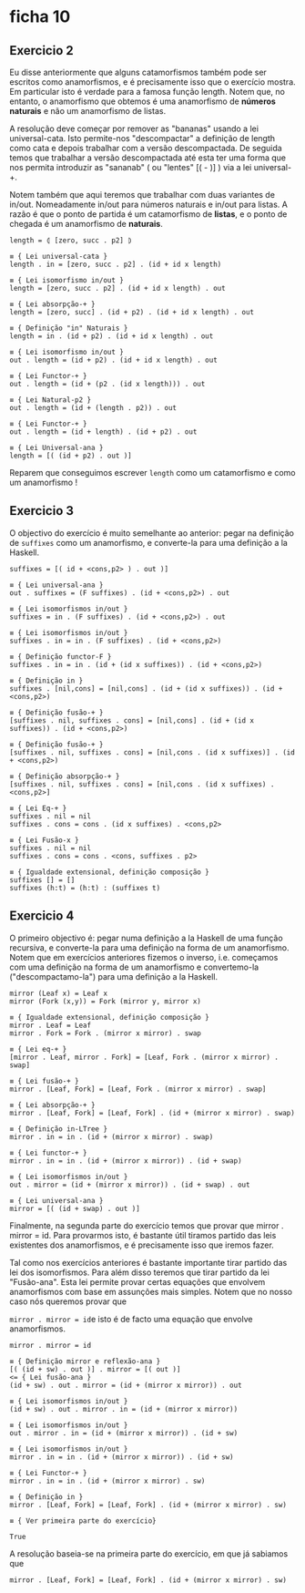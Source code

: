 # ficha 10

## Exercicio 2

Eu disse anteriormente que alguns catamorfismos também pode ser escritos como anamorfismos, e é precisamente isso que o exercício mostra. Em particular isto é verdade para a famosa função length. Notem que, no entanto, o anamorfismo que obtemos é uma anamorfismo de **números naturais** e não um anamorfismo de listas.

A resolução deve começar por remover as "bananas" usando a lei universal-cata. Isto permite-nos "descompactar" a definição de length como cata e depois trabalhar com a versão descompactada. De seguida  temos que trabalhar a versão descompactada até esta ter uma forma que nos permita introduzir as "sananab" ( ou "lentes" [( - )] ) via a lei universal-+. 

Notem também que aqui teremos que trabalhar com duas variantes de in/out. Nomeadamente in/out para números naturais e in/out para listas. A razão é que o ponto de partida é um catamorfismo de **listas**, e o ponto de chegada é um anamorfismo de **naturais**.

`length = ⦇ [zero, succ . p2] ⦈`  

`≡ { Lei universal-cata }`  
`length . in = [zero, succ . p2] . (id + id x length)`  

`≡ { Lei isomorfismo in/out }`  
`length = [zero, succ . p2] . (id + id x length) . out`  

`≡ { Lei absorpção-+ }`  
`length = [zero, succ] . (id + p2) . (id + id x length) . out`  

`≡ { Definição "in" Naturais }`  
`length = in . (id + p2) . (id + id x length) . out`  

`≡ { Lei isomorfismo in/out }`  
`out . length = (id + p2) . (id + id x length) . out`  

`≡ { Lei Functor-+ }`  
`out . length = (id + (p2 . (id x length))) . out`  

`≡ { Lei Natural-p2 }`  
`out . length = (id + (length . p2)) . out`  

`≡ { Lei Functor-+ }`  
`out . length = (id + length) . (id + p2) . out`  

`≡ { Lei Universal-ana }`  
`length = [( (id + p2) . out )]`

Reparem que conseguimos escrever `length` como um catamorfismo e como um anamorfismo !
  
  
  
## Exercicio 3

O objectivo do exercício é muito semelhante ao anterior: pegar na definição de `suffixes` como um anamorfismo, e converte-la para uma definição a la Haskell. 

`suffixes = [( id + <cons,p2> ) . out )]`  

`≡ { Lei universal-ana }`  
`out . suffixes = (F suffixes) . (id + <cons,p2>) . out`  

`≡ { Lei isomorfismos in/out }`  
`suffixes = in . (F suffixes) . (id + <cons,p2>) . out`  

`≡ { Lei isomorfismos in/out }`  
`suffixes . in = in . (F suffixes) . (id + <cons,p2>)`  

`≡ { Definição functor-F }`  
`suffixes . in = in . (id + (id x suffixes)) . (id + <cons,p2>)`  

`≡ { Definição in }`  
`suffixes . [nil,cons] = [nil,cons] . (id + (id x suffixes)) . (id + <cons,p2>)`  

`≡ { Definição fusão-+ }`  
`[suffixes . nil, suffixes . cons] = [nil,cons] . (id + (id x suffixes)) . (id + <cons,p2>)`  

`≡ { Definição fusão-+ }`  
`[suffixes . nil, suffixes . cons] = [nil,cons . (id x suffixes)] . (id + <cons,p2>)`  

`≡ { Definição absorpção-+ }`  
`[suffixes . nil, suffixes . cons] = [nil,cons . (id x suffixes) . <cons,p2>]`  

`≡ { Lei Eq-+ }`  
`suffixes . nil = nil`  
`suffixes . cons = cons . (id x suffixes) . <cons,p2>`  

`≡ { Lei Fusão-x }`  
`suffixes . nil = nil`  
`suffixes . cons = cons . <cons, suffixes . p2>`  

`≡ { Igualdade extensional, definição composição }`  
`suffixes [] = []`  
`suffixes (h:t) = (h:t) : (suffixes t)`



## Exercicio 4

O primeiro objectivo é: pegar numa definição a la Haskell de uma função recursiva, e converte-la para uma definição na forma de um anamorfismo. Notem que em exercícios anteriores fizemos o inverso, i.e. começamos com uma definição na forma de um anamorfismo e convertemo-la ("descompactamo-la") para uma definição a la Haskell.

`mirror (Leaf x) = Leaf x`  
`mirror (Fork (x,y)) = Fork (mirror y, mirror x)`  

`≡ { Igualdade extensional, definição composição }`  
`mirror . Leaf = Leaf`  
`mirror . Fork = Fork . (mirror x mirror) . swap`  

`≡ { Lei eq-+ }`  
`[mirror . Leaf, mirror . Fork] = [Leaf, Fork . (mirror x mirror) . swap]`  

`≡ { Lei fusão-+ }`  
`mirror . [Leaf, Fork] = [Leaf, Fork . (mirror x mirror) . swap]`  

`≡ { Lei absorpção-+ }`  
`mirror . [Leaf, Fork] = [Leaf, Fork] . (id + (mirror x mirror) . swap)`  

`≡ { Definição in-LTree }`  
`mirror . in = in . (id + (mirror x mirror) . swap)`  

`≡ { Lei functor-+ }`  
`mirror . in = in . (id + (mirror x mirror)) . (id + swap)`  

`≡ { Lei isomorfismos in/out }`  
`out . mirror = (id + (mirror x mirror)) . (id + swap) . out`  

`≡ { Lei universal-ana }`  
`mirror = [( (id + swap) . out )]`

Finalmente, na segunda parte do exercício temos que provar que mirror . mirror = id. Para provarmos isto, é bastante útil tiramos partido das leis existentes dos anamorfismos, e é precisamente isso que iremos fazer. 

Tal como nos exercícios anteriores é bastante importante tirar partido das lei dos isomorfismos. Para além disso teremos que tirar partido da lei "Fusão-ana". Esta lei permite provar certas equações que envolvem  anamorfismos com base em assunções mais simples. Notem que no nosso caso nós queremos provar que

`mirror . mirror = id`e isto é de facto uma equação que envolve anamorfismos.

`mirror . mirror = id`  

`≡ { Definição mirror e reflexão-ana }`  
`[( (id + sw) . out )] . mirror = [( out )]`  
`<= { Lei fusão-ana }`  
`(id + sw) . out . mirror = (id + (mirror x mirror)) . out`  

`≡ { Lei isomorfismos in/out }`  
`(id + sw) . out . mirror . in = (id + (mirror x mirror))`  

`≡ { Lei isomorfismos in/out }`  
`out . mirror . in = (id + (mirror x mirror)) . (id + sw)`  

`≡ { Lei isomorfismos in/out }`  
`mirror . in = in . (id + (mirror x mirror)) . (id + sw)`  

`≡ { Lei Functor-+ }`  
`mirror . in = in . (id + (mirror x mirror) . sw)`  

`≡ { Definição in }`  
`mirror . [Leaf, Fork] = [Leaf, Fork] . (id + (mirror x mirror) . sw)`  

`≡ { Ver primeira parte do exercício}`  

`True` 

A resolução baseia-se na primeira parte do exercício, em que já sabiamos que

`mirror . [Leaf, Fork] = [Leaf, Fork] . (id + (mirror x mirror) . sw)`




  
  
